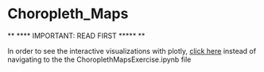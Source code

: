 # Choropleth_Maps

** **** IMPORTANT: READ FIRST ***** **

In order to see the interactive visualizations with plotly, [click here](http://nbviewer.jupyter.org/github/rossgottschalk/Choropleth_Maps/blob/master/Choropleth%20Maps%20Exercise%20.ipynb) instead of navigating to the the ChoroplethMapsExercise.ipynb file
